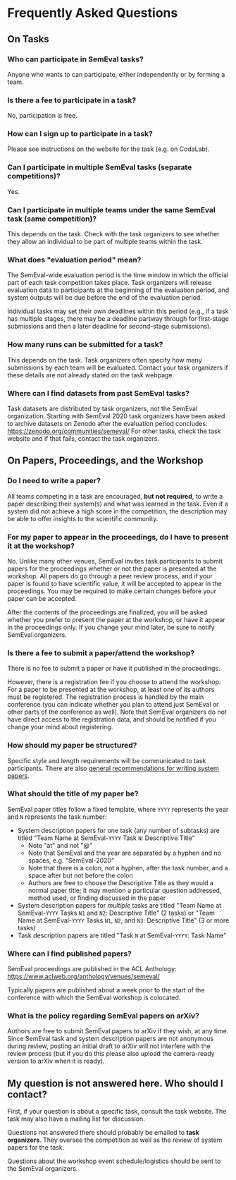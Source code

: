 # Frequently Asked Questions

## On Tasks

### Who can participate in SemEval tasks?

Anyone who wants to can participate, either independently or by forming a team.

### Is there a fee to participate in a task?

No, participation is free.

### How can I sign up to participate in a task?

Please see instructions on the website for the task (e.g. on CodaLab).

### Can I participate in multiple SemEval tasks (separate competitions)?

Yes.

### Can I participate in multiple teams under the same SemEval task (same competition)?

This depends on the task. Check with the task organizers to see whether they allow an individual to be part of multiple teams within the task.

### What does "evaluation period" mean?

The SemEval-wide evaluation period is the time window in which the official part of each task competition takes place. Task organizers will release evaluation data to participants at the beginning of the evaluation period, and system outputs will be due before the end of the evaluation period.

Individual tasks may set their own deadlines within this period (e.g., if a task has multiple stages, there may be a deadline partway through for first-stage submissions and then a later deadline for second-stage submissions).

### How many runs can be submitted for a task?

This depends on the task. Task organizers often specify how many submissions by each team will be evaluated. Contact your task organizers if these details are not already stated on the task webpage.

### Where can I find datasets from past SemEval tasks?

Task datasets are distributed by task organizers, not the SemEval organization. Starting with SemEval 2020 task organizers have been asked to archive datasets on Zenodo after the evaluation period concludes: https://zenodo.org/communities/semeval/ For other tasks, check the task website and if that fails, contact the task organizers.

## On Papers, Proceedings, and the Workshop

### Do I need to write a paper?

All teams competing in a task are encouraged, __but not required__, to write a paper describing their system(s) and what was learned in the task. Even if a system did not achieve a high score in the competition, the description may be able to offer insights to the scientific community.

### For my paper to appear in the proceedings, do I have to present it at the workshop?

No. Unlike many other venues, SemEval invites task participants to submit papers for the proceedings whether or not the paper is presented at the workshop. All papers do go through a peer review process, and if your paper is found to have scientific value, it will be accepted to appear in the proceedings. You may be required to make certain changes before your paper can be accepted.

After the contents of the proceedings are finalized, you will be asked whether you prefer to present the paper at the workshop, or have it appear in the proceedings only. If you change your mind later, be sure to notify SemEval organizers.

### Is there a fee to submit a paper/attend the workshop?

There is no fee to submit a paper or have it published in the proceedings.

However, there is a registration fee if you choose to attend the workshop. For a paper to be presented at the workshop, at least one of its authors must be registered. The registration process is handled by the main conference (you can indicate whether you plan to attend just SemEval or other parts of the conference as well). Note that SemEval organizers do not have direct access to the registration data, and should be notified if you change your mind about registering.

### How should my paper be structured?

Specific style and length requirements will be communicated to task participants. There are also [general recommendations for writing system papers](https://semeval.github.io/system-paper-template.html).

### What should the title of my paper be?

SemEval paper titles follow a fixed template, where `YYYY` represents the year and `N` represents the task number:

- System description papers for one task (any number of subtasks) are titled "Team Name at SemEval-`YYYY` Task `N`: Descriptive Title"
  * Note "at" and not "@"
  * Note that SemEval and the year are separated by a hyphen and no spaces, e.g. "SemEval-2020"
  * Note that there is a colon, not a hyphen, after the task number, and a space after but not before the colon
  * Authors are free to choose the Descriptive Title as they would a normal paper title; it may mention a particular question addressed, method used, or finding discussed in the paper
- System description papers for *multiple* tasks are titled "Team Name at SemEval-`YYYY` Tasks `N1` and `N2`: Descriptive Title" (2 tasks) or "Team Name at SemEval-`YYYY` Tasks `N1`, `N2`, and `N3`: Descriptive Title" (3 or more tasks)
- Task description papers are titled "Task `N` at SemEval-`YYYY`: Task Name"

### Where can I find published papers?

SemEval proceedings are published in the ACL Anthology: https://www.aclweb.org/anthology/venues/semeval/

Typically papers are published about a week prior to the start of the conference with which the SemEval workshop is colocated.

### What is the policy regarding SemEval papers on arXiv?

Authors are free to submit SemEval papers to arXiv if they wish, at any time. Since SemEval task and system description papers are not anonymous during review, posting an initial draft to arXiv will not interfere with the review process (but if you do this please also upload the camera-ready version to arXiv when it is ready).

## My question is not answered here. Who should I contact?

First, if your question is about a specific task, consult the task website. The task may also have a mailing list for discussion.

Questions not answered there should probably be emailed to **task organizers**. They oversee the competition as well as the review of system papers for the task.

Questions about the workshop event schedule/logistics should be sent to the SemEval organizers.
